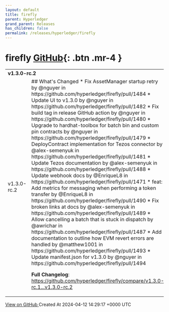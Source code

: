 ```yaml
---
layout: default
title: firefly
parent: Hyperledger
grand_parent: Releases
has_children: false
permalink: /releases/hyperledger/firefly
---
```


# firefly <span class="fs-3 right-align">[GitHub](https://github.com/hyperledger/firefly){: .btn .mr-4 }</span>


<div>
    <table>
        <tr>
            <td colspan="2">
                <b>
                    v1.3.0-rc.2
                </b>
            </td>
        </tr>
        <tr>
            <td>
                <span class="chip">
                    v1.3.0-rc.2
                </span>
            </td>
            <td>
                ## What's Changed
* Fix AssetManager startup retry by @nguyer in https://github.com/hyperledger/firefly/pull/1484
* Update UI to v1.3.0 by @nguyer in https://github.com/hyperledger/firefly/pull/1482
* Fix build tag in release GitHub action by @nguyer in https://github.com/hyperledger/firefly/pull/1480
* Upgrade to hardhat-toolbox for batch bin and custom pin contracts by @nguyer in https://github.com/hyperledger/firefly/pull/1479
* DeployContract implementation for Tezos connector by @alex-semenyuk in https://github.com/hyperledger/firefly/pull/1481
* Update Tezos documentation by @alex-semenyuk in https://github.com/hyperledger/firefly/pull/1488
* Update webhook docs by @EnriqueL8 in https://github.com/hyperledger/firefly/pull/1471
* feat: Add metrics for messaging when performing a token transfer by @EnriqueL8 in https://github.com/hyperledger/firefly/pull/1490
* Fix broken links at docs  by @alex-semenyuk in https://github.com/hyperledger/firefly/pull/1489
* Allow cancelling a batch that is stuck in dispatch by @awrichar in https://github.com/hyperledger/firefly/pull/1487
* Add documentation to outline how EVM revert errors are handled by @matthew1001 in https://github.com/hyperledger/firefly/pull/1493
* Update manifest.json for v1.3.0 by @nguyer in https://github.com/hyperledger/firefly/pull/1494


**Full Changelog**: https://github.com/hyperledger/firefly/compare/v1.3.0-rc.1...v1.3.0-rc.2
            </td>
        </tr>
    </table>
    <a href="https://github.com/hyperledger/firefly/releases/tag/v1.3.0-rc.2" class=".btn">
        View on GitHub
    </a>
    <span class="right-align">
        Created At 2024-04-12 14:29:17 +0000 UTC
    </span>
</div>


